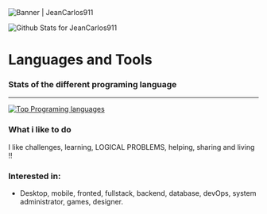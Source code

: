 <img alt="Banner | JeanCarlos911" src="https://i.imgur.com/34fiEUG.gif" />

![Github Stats for JeanCarlos911](https://github-readme-stats.vercel.app/api?username=JeanCarlos911&show_icons=true&hide_border=true&title_color=6CA0FF&icon_color=6CA0FF&bg_color=ffffff)

# Languages and Tools

### Stats of the different programing language
--------------
[![Top Programing languages](https://github-readme-stats.vercel.app/api/top-langs/?username=JeanCarlos911&layout=compact)](https://github.com/anuraghazra/github-readme-stats)

### What i like to do
I like challenges, learning, LOGICAL PROBLEMS, helping, sharing and living !!  

### Interested in:
- Desktop, mobile, fronted, fullstack, backend, database, devOps, system administrator, games, designer.
